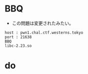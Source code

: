 # BBQ
- この問題は変更されたみたい。
```
host : pwn1.chal.ctf.westerns.tokyo
port : 21638
BBQ
libc-2.23.so
```

# do